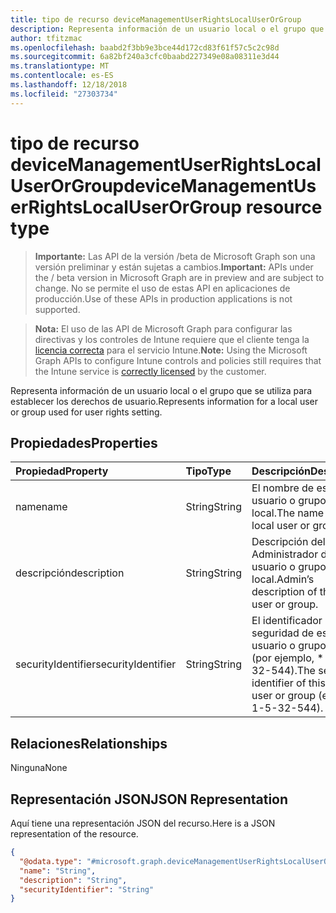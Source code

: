 ```yaml
---
title: tipo de recurso deviceManagementUserRightsLocalUserOrGroup
description: Representa información de un usuario local o el grupo que se utiliza para establecer los derechos de usuario.
author: tfitzmac
ms.openlocfilehash: baabd2f3bb9e3bce44d172cd83f61f57c5c2c98d
ms.sourcegitcommit: 6a82bf240a3cfc0baabd227349e08a08311e3d44
ms.translationtype: MT
ms.contentlocale: es-ES
ms.lasthandoff: 12/18/2018
ms.locfileid: "27303734"
---
```

# <a name="devicemanagementuserrightslocaluserorgroup-resource-type"></a><span data-ttu-id="9b88f-103">tipo de recurso deviceManagementUserRightsLocalUserOrGroup</span><span class="sxs-lookup"><span data-stu-id="9b88f-103">deviceManagementUserRightsLocalUserOrGroup resource type</span></span>

> <span data-ttu-id="9b88f-104">**Importante:** Las API de la versión /beta de Microsoft Graph son una versión preliminar y están sujetas a cambios.</span><span class="sxs-lookup"><span data-stu-id="9b88f-104">**Important:** APIs under the / beta version in Microsoft Graph are in preview and are subject to change.</span></span> <span data-ttu-id="9b88f-105">No se permite el uso de estas API en aplicaciones de producción.</span><span class="sxs-lookup"><span data-stu-id="9b88f-105">Use of these APIs in production applications is not supported.</span></span>

> <span data-ttu-id="9b88f-106">**Nota:** El uso de las API de Microsoft Graph para configurar las directivas y los controles de Intune requiere que el cliente tenga la [licencia correcta](https://go.microsoft.com/fwlink/?linkid=839381) para el servicio Intune.</span><span class="sxs-lookup"><span data-stu-id="9b88f-106">**Note:** Using the Microsoft Graph APIs to configure Intune controls and policies still requires that the Intune service is [correctly licensed](https://go.microsoft.com/fwlink/?linkid=839381) by the customer.</span></span>

<span data-ttu-id="9b88f-107">Representa información de un usuario local o el grupo que se utiliza para establecer los derechos de usuario.</span><span class="sxs-lookup"><span data-stu-id="9b88f-107">Represents information for a local user or group used for user rights setting.</span></span>
## <a name="properties"></a><span data-ttu-id="9b88f-108">Propiedades</span><span class="sxs-lookup"><span data-stu-id="9b88f-108">Properties</span></span>
|<span data-ttu-id="9b88f-109">Propiedad</span><span class="sxs-lookup"><span data-stu-id="9b88f-109">Property</span></span>|<span data-ttu-id="9b88f-110">Tipo</span><span class="sxs-lookup"><span data-stu-id="9b88f-110">Type</span></span>|<span data-ttu-id="9b88f-111">Descripción</span><span class="sxs-lookup"><span data-stu-id="9b88f-111">Description</span></span>|
|:---|:---|:---|
|<span data-ttu-id="9b88f-112">name</span><span class="sxs-lookup"><span data-stu-id="9b88f-112">name</span></span>|<span data-ttu-id="9b88f-113">String</span><span class="sxs-lookup"><span data-stu-id="9b88f-113">String</span></span>|<span data-ttu-id="9b88f-114">El nombre de este usuario o grupo local.</span><span class="sxs-lookup"><span data-stu-id="9b88f-114">The name of this local user or group.</span></span>|
|<span data-ttu-id="9b88f-115">descripción</span><span class="sxs-lookup"><span data-stu-id="9b88f-115">description</span></span>|<span data-ttu-id="9b88f-116">String</span><span class="sxs-lookup"><span data-stu-id="9b88f-116">String</span></span>|<span data-ttu-id="9b88f-117">Descripción del Administrador de este usuario o grupo local.</span><span class="sxs-lookup"><span data-stu-id="9b88f-117">Admin’s description of this local user or group.</span></span>|
|<span data-ttu-id="9b88f-118">securityIdentifier</span><span class="sxs-lookup"><span data-stu-id="9b88f-118">securityIdentifier</span></span>|<span data-ttu-id="9b88f-119">String</span><span class="sxs-lookup"><span data-stu-id="9b88f-119">String</span></span>|<span data-ttu-id="9b88f-120">El identificador de seguridad de este usuario o grupo local (por ejemplo, \* S-1-5-32-544).</span><span class="sxs-lookup"><span data-stu-id="9b88f-120">The security identifier of this local user or group (e.g. \*S-1-5-32-544).</span></span>|

## <a name="relationships"></a><span data-ttu-id="9b88f-121">Relaciones</span><span class="sxs-lookup"><span data-stu-id="9b88f-121">Relationships</span></span>
<span data-ttu-id="9b88f-122">Ninguna</span><span class="sxs-lookup"><span data-stu-id="9b88f-122">None</span></span>
## <a name="json-representation"></a><span data-ttu-id="9b88f-123">Representación JSON</span><span class="sxs-lookup"><span data-stu-id="9b88f-123">JSON Representation</span></span>
<span data-ttu-id="9b88f-124">Aquí tiene una representación JSON del recurso.</span><span class="sxs-lookup"><span data-stu-id="9b88f-124">Here is a JSON representation of the resource.</span></span>
<!-- {
  "blockType": "resource",
  "@odata.type": "microsoft.graph.deviceManagementUserRightsLocalUserOrGroup"
}
-->
``` json
{
  "@odata.type": "#microsoft.graph.deviceManagementUserRightsLocalUserOrGroup",
  "name": "String",
  "description": "String",
  "securityIdentifier": "String"
}
```






